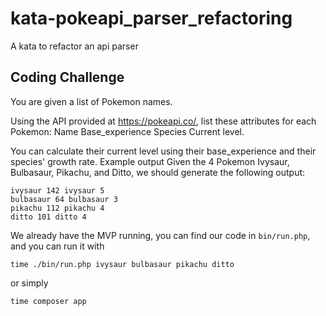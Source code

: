 # kata-pokeapi_parser_refactoring

A kata to refactor an api parser

## Coding Challenge
You are given a list of Pokemon names.

Using the API provided at https://pokeapi.co/, list these attributes for each Pokemon:
Name
Base_experience
Species
Current level.

You can calculate their current level using their base_experience and their species' growth rate.
Example output
Given the 4 Pokemon Ivysaur, Bulbasaur, Pikachu, and Ditto, we should generate the following output:
```text
ivysaur 142 ivysaur 5
bulbasaur 64 bulbasaur 3
pikachu 112 pikachu 4
ditto 101 ditto 4
```

We already have the MVP running, you can find our code in `bin/run.php`, and you can run it with
```shell
time ./bin/run.php ivysaur bulbasaur pikachu ditto
```
or simply
```shell
time composer app
```
